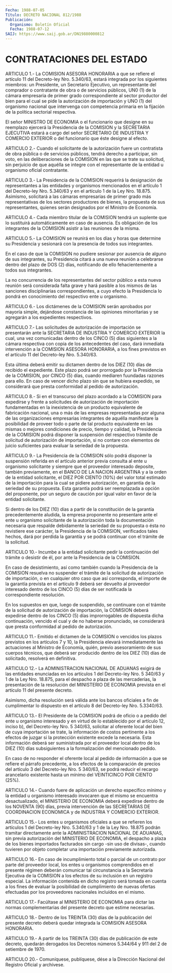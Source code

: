 ```yaml
---
Fecha: 1988-07-05
Título: DECRETO NACIONAL 812/1988
Publicación:
  Organismo: Boletín Oficial
  Fecha: 1988-07-12
SAIJ: https://www.saij.gob.ar/DN19880000812
---
```

# CONTRATACIONES DEL ESTADO

<a id="1"></a>
ARTICULO 1.- La COMISION ASESORA HONORARIA a que se refiere el artículo  11  del  Decreto-ley  Nro. 5.340/63, estará integrada por los siguientes miembros: un Presidente,  un  Secretario  Ejecutivo, un   representante  del  comprador  o  contratante  de  obra  o  de servicios  públicos,  UN0  (1)  de  la  cámara empresaria de primer grado correspondiente al sector productor  del bien para el cual se pide  la  autorización  de  importación  y  UNO (1)  del  organismo nacional que intervenga con competencia primaria  en la fijación de la política sectorial respectiva.

El señor MINISTRO DE ECONOMIA o el funcionario que  designe  en  su reemplazo  ejercerá  la  Presidencia de la COMISION y la SECRETARIA EJECUTIVA  estará  a cargo del  señor  SECRETARIO  DE  INDUSTRIA  Y COMERCIO EXTERIOR o  del  funcionario  que  éste designe al efecto.

<a id="2"></a>
ARTICULO 2.- Cuando el solicitante de la autorización fuere un contratista  de  obra  pública  o  de  servicios  públicos,  tendrá derecho  a  participar,  sin  voto,  en  las  deliberaciones  de la COMISION  en  las  que  se trate su solicitud, sin perjuicio de que aquélla se integre con el  representante  de la entidad u organismo oficial contratante.

<a id="3"></a>
ARTICULO  3.-  La  Presidencia  de  la  COMISION  requerirá la designación    de  representantes  a  las  entidades  y  organismos mencionados en el  artículo 1 del Decreto-ley Nro. 5.340/63 y en el artículo  1 de la Ley  Nro.  18.875.  Asimismo,  solicitará  a  las cámaras empresarias  de  primer  grado  más  representativas de los sectores productores de bienes, la propuesta de sus representantes,  quienes  serán  designados  por  el   Ministro  de Economía.

<a id="4"></a>
ARTICULO  4.-  Cada  miembro  titular de la COMISION tendrá un suplente que lo sustituirá automáticamente  en caso de ausencia. Es obligación  de  los  integrantes  de  la  COMISION  asistir  a  las reuniones de la misma.

<a id="5"></a>
ARTICULO  5.-  La  COMISION se reunirá en los días y horas que determine su Presidencia  y sesionará con la presencia de todos sus integrantes.

En el caso de que la COMISION  no  pudiere sesionar por ausencia de alguno  de  sus  integrantes, su Presidencia  citará  a  una  nueva reunión a celebrarse  dentro del plazo de DOS (2) días, notificando de ello fehacientemente a todos sus integrantes.

La no concurrencia de los  representantes del sector público a esta nueva reunión será considerada  falta  grave  y  hará pasible a los mismos  de  las sanciones disciplinarias correspondientes,  a  cuyo efecto la Presidencia  lo  pondrá  en  conocimiento  del respectivo ente u organismo.

<a id="6"></a>
ARTICULO 6.- Los dictámenes de la COMISION serán aprobados por mayoría  simple, dejándose constancia de las opiniones minoritarias y se agregarán a los expedientes respectivos.

<a id="7"></a>
ARTICULO 7.- Las solicitudes de autorización de importación se presentarán  ante la SECRETARIA DE INDUSTRIA Y COMERCIO EXTERIOR la cual, una vez  comunicadas  dentro de los CINCO (5) días siguientes a la cámara respectiva con copia  de  los  antecedentes  del  caso, dará inmediata intervención a la COMISION ASESORA HONORARIA, a  los fines  previstos  en  el artículo 11 del Decreto-ley Nro. 5.340/63.

Esta última deberá emitir  su dictamen dentro de los DIEZ (10) días de recibido el expediente. Este  plazo  podrá ser prorrogado por la Presidencia  de la COMISION, por CINCO (5)  días,  cuando  mediaren fuundadas razones  para ello. En caso de vencer dicho plazo sin que se hubiera expedido,  se  considerará  que  presta  conformidad  al pedido de autorización.

<a id="8"></a>
ARTICULO  8.-  Si  en  el  transcurso  del plazo acordado a la COMISION para expedirse y frente a solicitudes  de  autorización de importación   fundamentadas  en  la  inexistencia  de  un  producto equivalente de  fabricación  nacional,  una  o  más de las empresas representadas    por   alguna  de  las  organizaciones  empresarias integrantes de aquélla  manifestare  la posibilidad de proveer todo o  parte  de  tal  producto equivalente en  las  mismas  o  mejores condiciones de precio,  tiempo  y  calidad,  la  Presidencia  de la COMISION  podrá  disponer  la  suspensión del respectivo trámite de solicitud  de  autorización  de  importación,  si  no  contare  con elementos de juicio suficientes para  evaluar  la  seriedad  de  la propuesta.

<a id="9"></a>
ARTICULO 9.- La Presidencia de la COMISION sólo podrá disponer la suspensión  referida  en el artículo anterior previa consulta al ente u organismo solicitante  y siempre que el proveedor interesado deposite, también previamente,  en  el BANCO DE LA NACION ARGENTINA y a la orden de la entidad solicitante,  el  DIEZ  POR CIENTO (10%) del valor total estimado de la importación para la cual  se pidiere autorización,  en  garantía  de  la seriedad de su propuesta.  Esta garantía  podrá ser reemplazada a opción  del  proponente,  por  un seguro  de  caución   por  igual  valor  en  favor  de  la  entidad solicitante.

Si dentro de los DIEZ  (10)  días a partir de la constitución de la garantía  precedentemente  aludida,    la   empresa  proponente  no presentare ante el ente u organismo solicitante  de la autorización toda  la  documentación  necesaria  que  respalde  debidamente   la seriedad  de  su  propuesta  o  ésta no revistiere ese carácter, la Presidencia  de la COMISION, verificados  tales  hechos,  dará  por perdida la garantía  y  se  podrá  continuar  con  el trámite de la solicitud.

<a id="10"></a>
ARTICULO  10.-  Incumbe  a  la  entidad  solicitante  pedir la continuación  del trámite o desistir de él, por ante la Presidencia de la COMISION.

En caso de desistimiento,  así  como  también cuando la Presidencia de la COMISION resuelva no suspender el  trámite de la solicitud de autorización  de  importación, o en cualquier  otro  caso  que  así corresponda, el importe  de  la  garantía prevista en el artículo 9 deberá ser devuelto al proveedor interesado  dentro  de  los  CINCO (5)  días  de  ser  notificada  la correspondiente resolución.

En los supuestos en que, luego de  suspendido, se continuare con el trámite  de  la  solicitud  de  autorización   de  importación,  la COMISION deberá expedirse dentro de los CINCO (5) días improrrogables de dispuesta dicha continuación,  vencido  el cual y de  no  haberse  pronunciado, se considerará que presta conformidad al pedido de autorización.

<a id="11"></a>
ARTICULO 11.- Emitido el dictamen de la COMISION o vencidos los plazos  previstos  en  los artículos 7 y 10, la Presidencia elevará inmediatamente las actuaciones  al  Ministro  de  Economía,  quién, previo  asesoramiento  de  sus  cuerpos  técnicos,  que  deberá ser producido dentro de los DIEZ (10) días de solicitado, resolverá  en definitiva.

<a id="12"></a>
ARTICULO 12.- La ADMINISTRACION NACIONAL DE ADUANAS exigirá de las entidades  enunciadas en los artículos 1 del Decreto-ley Nro. 5 340/63 y 1 de la  Ley  Nro. 18.875, para el despacho a plaza de las mercaderías, la presentación  de  la  resolución  del MINISTERIO DE ECONOMIA    prevista  en  el  artículo  11  del  presente  decreto.

Asimismo, dicha  resolución será válida ante los bancos oficiales a fin de cumplimentar  lo  dispuesto en el artículo 8 del Decreto-ley Nro. 5.3340/63.

<a id="13"></a>
ARTICULO 13.- El Presidente de la COMISION podrá de oficio o a pedido   del  ente  u  organismo  interesado  y  en  virtud  de  lo establecido  por  el artículo 12, inciso b), del Decreto-ley Nro. 5 340/63, solicitar al  oferente  local  del bien de cuya importación se  trate, la información de costos pertinente  a  los  efectos  de juzgar  si  la  protección  existente  excede  la  necesaria.  Esta información  deberá  ser suministrada por el proveedor local dentro de  los  DIEZ  (10)  días  subsiguientes  a  la  formalización  del mencionado pedido.

En caso de no responder  el oferente local al pedido de información a  que  se refiere el párrafo  precedente,  a  los  efectos  de  la comparación  de  precios  del  artículo  3  del  Decreto-ley Nro. 5 340/63, se podrá reducir el recargo arancelario existente  hasta un mínimo del VEINTICINCO POR CIENTO (25%).

<a id="14"></a>
ARTICULO 14.- Cuando fuere de aplicación un derecho específico mínimo  y  la entidad u organismo interesado invocaren que el mismo se encuentra  desactualizado,  el  MINISTERIO  DE  ECONOMIA  deberá expedirse  dentro de los NOVENTA (90) días, previa intervención  de las  SECRETARIAS   DE  COORDINACION  ECONOMICA  y  de  INDUSTRIA  Y COMERCIO EXTERIOR.

<a id="15"></a>
ARTICULO  15.-  Los  entes  u  organismos  oficiales  a que se refieren  los  artículos 1 del Decreto-ley Nro. 5.340/63 y 1 de  la Ley Nro. 18.875 podrán tramitar directamente ante la ADMINISTRACION NACIONAL  DE  ADUANAS,  sin  previa autorización del MINISTERIO  DE  ECONOMIA,  el  despacho  a  plaza  de   los  bienes importados  facturados  sin  cargo  -sin  uso  de  divisas-, cuando tuvieren    por    objeto  completar  una  importación  previamente autorizada.

<a id="16"></a>
ARTICULO  16.- En caso de incumplimiento total o parcial de un contrato por parte  del  proveedor  local,  los  entes u organismos comprendidos   en  el  presente  régimen  deberán  comunicar    tal circunstancia a  la  Secretaría  Ejecutiva  de  la  COMISION  a los efectos  de  su  inclusión  en un registro especial. La información contenida en dicho registro será  tomada  en  cuenta a los fines de evaluar    la  posibilidad  de  cumplimiento  de  nuevas    ofertas efectuadas por  los  proveedores  nacionales incluídos en el mismo.

<a id="17"></a>
ARTICULO  17.- Facúltase al MINISTERIO DE ECONOMIA para dictar las  normas  complementarias    del  presente  decreto  que  estime necesarias.

<a id="18"></a>
ARTICULO 18.- Dentro de los TREINTA (30) días de la publicación del  presente  decreto  deberá quedar integrada la COMISION ASESORA HONORARIA.

<a id="19"></a>
ARTICULO 19.- A partir de los TREINTA (30) días de publicación de este  decreto,  quedarán derogados los Decretos números 5.344/64 y 911 del 2 de setiembre de 1970.

<a id="20"></a>
ARTICULO  20.-  Comuníquese,  publíquese,  dése a la Dirección Nacional del Registro Oficial y archívese.